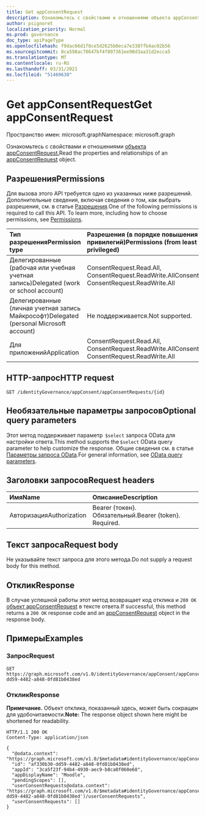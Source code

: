 ```yaml
---
title: Get appConsentRequest
description: Ознакомьтесь с свойствами и отношениями объекта appConsentRequest.
author: psignoret
localization_priority: Normal
ms.prod: governance
doc_type: apiPageType
ms.openlocfilehash: f9dac66d1f8ce5d2625b0eca7e3307fb4ac02b56
ms.sourcegitcommit: 8ca598ac70647bf4f897361ee90d3aa31d2ecca5
ms.translationtype: MT
ms.contentlocale: ru-RU
ms.lasthandoff: 03/31/2021
ms.locfileid: "51469630"
---
```

# <a name="get-appconsentrequest"></a><span data-ttu-id="735fa-103">Get appConsentRequest</span><span class="sxs-lookup"><span data-stu-id="735fa-103">Get appConsentRequest</span></span>

<span data-ttu-id="735fa-104">Пространство имен: microsoft.graph</span><span class="sxs-lookup"><span data-stu-id="735fa-104">Namespace: microsoft.graph</span></span>

<span data-ttu-id="735fa-105">Ознакомьтесь с свойствами и отношениями [объекта appConsentRequest.](../resources/appconsentrequest.md)</span><span class="sxs-lookup"><span data-stu-id="735fa-105">Read the properties and relationships of an [appConsentRequest](../resources/appconsentrequest.md) object.</span></span>

## <a name="permissions"></a><span data-ttu-id="735fa-106">Разрешения</span><span class="sxs-lookup"><span data-stu-id="735fa-106">Permissions</span></span>

<span data-ttu-id="735fa-p101">Для вызова этого API требуется одно из указанных ниже разрешений. Дополнительные сведения, включая сведения о том, как выбрать разрешения, см. в статье [Разрешения](/graph/permissions-reference).</span><span class="sxs-lookup"><span data-stu-id="735fa-p101">One of the following permissions is required to call this API. To learn more, including how to choose permissions, see [Permissions](/graph/permissions-reference).</span></span>

|<span data-ttu-id="735fa-109">Тип разрешения</span><span class="sxs-lookup"><span data-stu-id="735fa-109">Permission type</span></span>|<span data-ttu-id="735fa-110">Разрешения (в порядке повышения привилегий)</span><span class="sxs-lookup"><span data-stu-id="735fa-110">Permissions (from least to most privileged)</span></span>|
|:---|:---|
|<span data-ttu-id="735fa-111">Делегированные (рабочая или учебная учетная запись)</span><span class="sxs-lookup"><span data-stu-id="735fa-111">Delegated (work or school account)</span></span>|<span data-ttu-id="735fa-112">ConsentRequest.Read.All, ConsentRequest.ReadWrite.All</span><span class="sxs-lookup"><span data-stu-id="735fa-112">ConsentRequest.Read.All, ConsentRequest.ReadWrite.All</span></span>|
|<span data-ttu-id="735fa-113">Делегированные (личная учетная запись Майкрософт)</span><span class="sxs-lookup"><span data-stu-id="735fa-113">Delegated (personal Microsoft account)</span></span>|<span data-ttu-id="735fa-114">Не поддерживается.</span><span class="sxs-lookup"><span data-stu-id="735fa-114">Not supported.</span></span>|
|<span data-ttu-id="735fa-115">Для приложений</span><span class="sxs-lookup"><span data-stu-id="735fa-115">Application</span></span>|<span data-ttu-id="735fa-116">ConsentRequest.Read.All, ConsentRequest.ReadWrite.All</span><span class="sxs-lookup"><span data-stu-id="735fa-116">ConsentRequest.Read.All, ConsentRequest.ReadWrite.All</span></span>|

## <a name="http-request"></a><span data-ttu-id="735fa-117">HTTP-запрос</span><span class="sxs-lookup"><span data-stu-id="735fa-117">HTTP request</span></span>

<!-- {
  "blockType": "ignored"
}
-->
``` http
GET /identityGovernance/appConsent/appConsentRequests/{id}
```

## <a name="optional-query-parameters"></a><span data-ttu-id="735fa-118">Необязательные параметры запросов</span><span class="sxs-lookup"><span data-stu-id="735fa-118">Optional query parameters</span></span>

<span data-ttu-id="735fa-119">Этот метод поддерживает параметр  `$select` запроса OData для настройки ответа.</span><span class="sxs-lookup"><span data-stu-id="735fa-119">This method supports the `$select` OData query parameter to help customize the response.</span></span> <span data-ttu-id="735fa-120">Общие сведения см. в статье [Параметры запроса OData](/graph/query-parameters).</span><span class="sxs-lookup"><span data-stu-id="735fa-120">For general information, see [OData query parameters](/graph/query-parameters).</span></span>

## <a name="request-headers"></a><span data-ttu-id="735fa-121">Заголовки запросов</span><span class="sxs-lookup"><span data-stu-id="735fa-121">Request headers</span></span>

|<span data-ttu-id="735fa-122">Имя</span><span class="sxs-lookup"><span data-stu-id="735fa-122">Name</span></span>|<span data-ttu-id="735fa-123">Описание</span><span class="sxs-lookup"><span data-stu-id="735fa-123">Description</span></span>|
|:---|:---|
|<span data-ttu-id="735fa-124">Авторизация</span><span class="sxs-lookup"><span data-stu-id="735fa-124">Authorization</span></span>|<span data-ttu-id="735fa-p103">Bearer {токен}. Обязательный.</span><span class="sxs-lookup"><span data-stu-id="735fa-p103">Bearer {token}. Required.</span></span>|

## <a name="request-body"></a><span data-ttu-id="735fa-127">Текст запроса</span><span class="sxs-lookup"><span data-stu-id="735fa-127">Request body</span></span>

<span data-ttu-id="735fa-128">Не указывайте текст запроса для этого метода.</span><span class="sxs-lookup"><span data-stu-id="735fa-128">Do not supply a request body for this method.</span></span>

## <a name="response"></a><span data-ttu-id="735fa-129">Отклик</span><span class="sxs-lookup"><span data-stu-id="735fa-129">Response</span></span>

<span data-ttu-id="735fa-130">В случае успешной работы этот метод возвращает код отклика и `200 OK` [объект appConsentRequest](../resources/appconsentrequest.md) в тексте ответа.</span><span class="sxs-lookup"><span data-stu-id="735fa-130">If successful, this method returns a `200 OK` response code and an [appConsentRequest](../resources/appconsentrequest.md) object in the response body.</span></span>

## <a name="examples"></a><span data-ttu-id="735fa-131">Примеры</span><span class="sxs-lookup"><span data-stu-id="735fa-131">Examples</span></span>

### <a name="request"></a><span data-ttu-id="735fa-132">Запрос</span><span class="sxs-lookup"><span data-stu-id="735fa-132">Request</span></span>

<!-- {
  "blockType": "request",
  "name": "get_appconsentrequest"
}
-->
``` http
GET https://graph.microsoft.com/v1.0/identityGovernance/appConsent/appConsentRequests/af330b30-dd59-4482-a848-0fd81b0438ed
```

### <a name="response"></a><span data-ttu-id="735fa-133">Отклик</span><span class="sxs-lookup"><span data-stu-id="735fa-133">Response</span></span>

<span data-ttu-id="735fa-134">**Примечание.** Объект отклика, показанный здесь, может быть сокращен для удобочитаемости.</span><span class="sxs-lookup"><span data-stu-id="735fa-134">**Note:** The response object shown here might be shortened for readability.</span></span>
<!-- {
  "blockType": "response",
  "truncated": true,
  "@odata.type": "microsoft.graph.appConsentRequest"
}
-->
``` http
HTTP/1.1 200 OK
Content-Type: application/json

{
  "@odata.context": "https://graph.microsoft.com/v1.0/$metadata#identityGovernance/appConsent/appConsentRequests/$entity",
  "id": "af330b30-dd59-4482-a848-0fd81b0438ed",
  "appId": "3ca5f23f-94b4-4930-aec9-b8ca0f060e68",
  "appDisplayName": "Moodle",
  "pendingScopes": [],
  "userConsentRequests@odata.context": "https://graph.microsoft.com/v1.0/$metadata#identityGovernance/appConsent/appConsentRequests('af330b30-dd59-4482-a848-0fd81b0438ed')/userConsentRequests",
  "userConsentRequests": []
}
```
